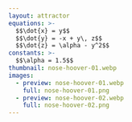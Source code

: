 ```yaml
---
layout: attractor
equations: >-
  $$\dot{x} = y$$
  $$\dot{y} = -x + y\, z$$
  $$\dot{z} = \alpha - y^2$$
constants: >-
  $$\alpha = 1.5$$
thumbnail: nose-hoover-01.webp
images:
  - preview: nose-hoover-01.webp
    full: nose-hoover-01.png
  - preview: nose-hoover-02.webp
    full: nose-hoover-02.png
---
```

